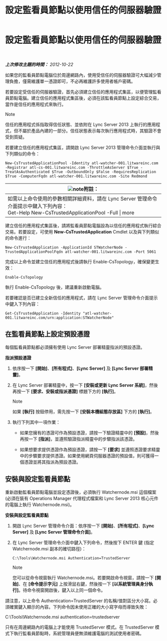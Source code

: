 ﻿---
title: 設定監看員節點以使用信任的伺服器驗證
TOCTitle: 設定監看員節點以使用信任的伺服器驗證
ms:assetid: 42d879ac-aa90-4ed6-b5e2-1e208711672a
ms:mtpsurl: https://technet.microsoft.com/zh-tw/library/JJ204852(v=OCS.15)
ms:contentKeyID: 49290742
ms.date: 08/10/2015
mtps_version: v=OCS.15
ms.translationtype: HT
---

# 設定監看員節點以使用信任的伺服器驗證

 

_**上次修改主題的時間：** 2012-10-22_

如果您的監看員節點電腦位於周邊網路內，使用受信任的伺服器驗證可大幅減少管理負擔，僅需維護單一憑證即可，不必再維護許多使用者帳戶密碼。

若要設定受信任的伺服器驗證，首先必須建立信任的應用程式集區，以便管理監看員節點電腦。建立信任的應用程式集區後，必須在該監看員節點上設定綜合交易，當作是信任的應用程式來執行。

> [!NOTE]  
> 信任的應用程式係指取得信任狀態、並依附在 Lync Server 2013 上執行的應用程式，但不屬於產品內建的一部分。信任狀態表示每次執行應用程式時，其驗證不會受到質疑。



若要建立信任的應用程式集區，請開啟 Lync Server 2013 管理命令介面並執行與下列類似的命令：

    New-CsTrustedApplicationPool -Identity atl-watcher-001.litwareinc.com -Registrar atl-cs-001.litwareinc.com -ThrottleAsServer $True -TreatAsAuthenticated $True -OutboundOnly $False -RequiresReplication $True -ComputerFqdn atl-watcher-001.litwareinc.com -Site Redmond

<table>
<thead>
<tr class="header">
<th><img src="images/Gg398811.note(OCS.15).gif" title="note" alt="note" />附註：</th>
</tr>
</thead>
<tbody>
<tr class="odd">
<td>如需以上命令使用的參數相關詳細資料，請在 Lync Server 管理命令介面提示中鍵入下列內容：<br />
Get-Help New-CsTrustedApplicationPool -Full | more</td>
</tr>
</tbody>
</table>


建立信任的應用程式集區後，請將監看員節點電腦設為以信任的應用程式執行綜合交易。若要設定，可使用 **New-CsTrustedApplication** Cmdlet 以及與下列類似的命令進行：

    New-CsTrustedApplication -ApplicationId STWatcherNode -TrustedApplicationPoolFqdn atl-watcher-001.litwareinc.com -Port 5061

完成以上命令並建立信任的應用程式後請執行 Enable-CsTopology，確保變更生效：

    Enable-CsTopology

執行 Enable-CsTopology 後，建議重新啟動電腦。

若要確認是否已建立全新信任的應用程式，請在 Lync Server 管理命令介面提示中鍵入下列內容：

    Get-CsTrustedApplication -Identity "atl-watcher-001.litwareinc.com/urn:application:STWatcherNode"

## 在監看員節點上設定預設憑證

每個監看員節點都必須擁有使用 Lync Server 部署精靈指派的預設憑證。

**指派預設憑證**

1.  依序按一下 **\[開始\]**、**\[所有程式\]**、**\[Lync Server\]** 及 **\[Lync Server 部署精靈\]**。

2.  在 Lync Server 部署精靈中，按一下 **\[安裝或更新 Lync Server 系統\]**，然後再按一下 **\[要求、安裝或指派憑證\]** 標題下方的 **\[執行\]**。
    
    > [!NOTE]  
    > 如果 <strong>[執行]</strong> 按鈕停用，需先按一下 <strong>[安裝本機組態存放區]</strong> 下方的 <strong>[執行]</strong>。
    


3.  執行下列其中一項作業：
    
      - 如果您擁有的憑證可作為預設憑證，請按一下驗證精靈中的 **\[預設\]**，然後再按一下 **\[指派\]**，並遵照驗證指派精靈中的步驟指派該憑證。
    
      - 如果想要求提供憑證作為預設憑證，請按一下 **\[要求\]** 並遵照憑證要求精靈中的步驟要求提供憑證。如果使用網頁伺服器憑證的預設值，則可獲得一個憑證並將其指派為預設憑證。

## 安裝與設定監看員節點

重新啟動監看員節點電腦並設定憑證後，必須執行 Watchernode.msi 這個檔案 (必須在裝有 Operations Manager 代理程式檔案和 Lync Server 2013 核心元件的電腦上執行 Watchernode.msi)。

**安裝與設定監看員節點**

1.  開啟 Lync Server 管理命令介面：依序按一下 **\[開始\]**、**\[所有程式\]**、**\[Lync Server\]** 及 **\[Lync Server 管理命令介面\]**。

2.  在 Lync Server 管理命令介面中鍵入下列命令，然後按下 ENTER 鍵 (指定 Watchernode.msi 副本的確切路徑)：
    
        C:\Tools\Watchernode.msi Authentication=TrustedServer
    
    > [!NOTE]  
    > 您可以從命令視窗執行 Watchernode.msi。若要開啟命令視窗，請按一下 <strong>[開始]</strong>、在 <strong>[命令提示字元]</strong> 上按滑鼠右鍵，然後按一下 <strong>[以系統管理員身分執行]</strong>。待命令視窗開啟後，鍵入以上同一個命令。
    


請注意，以上命令 Authentication=TrustedServer 的名稱/值對區分大小寫。必須確實鍵入顯示的內容。下列命令因未使用正確的大小寫字母而導致失敗：

C:\\Tools\\Watchernode.msi authentication=trustedserver

只有在周邊網路內的電腦上才能使用 TrustedServer 模式。在 TrustedServer 模式下執行監看員節點時，系統管理員便無須維護電腦的測試使用者密碼。

